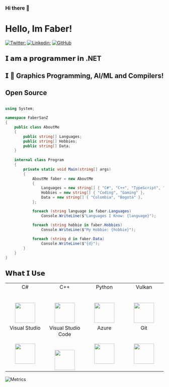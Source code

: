### Hi there 👋

# Hello, Im Faber!

[![Twitter:](https://img.shields.io/twitter/follow/FaberSan_Z?style=social)](https://twitter.com/FaberSan_Z)
[![Linkedin:](https://img.shields.io/badge/-FaberSanZ-blue?style=flat-square&logo=Linkedin&logoColor=white&link=https://www.linkedin.com/in/faber-leonardo-0642881a5)](https://www.linkedin.com/in/faber-leonardo-0642881a5/)
[![GitHub](https://img.shields.io/github/followers/FaberSanZ?label=follow&style=social)](https://github.com/FaberSanZ)


## 𝗜 𝗮𝗺 𝗮 𝗽𝗿𝗼𝗴𝗿𝗮𝗺𝗺𝗲𝗿 𝗶𝗻 .NET
## 𝗜 🧡 Graphics Programming, AI/ML and Compilers!
## Open Source 

```csharp

using System;

namespace FaberSanZ
{
    public class AboutMe
    {
        public string[] Languages;
        public string[] Hobbies;
        public string[] Data;
    }
    
    internal class Program
    {
        private static void Main(string[] args)
        {
            AboutMe faber = new AboutMe
            {
                Languages = new string[] { "C#", "C++", "TypeScript", "Python" },
                Hobbies = new string[] { "Coding", "Gaming" },
                Data = new string[] { "Colombia", "Bogotá" },
            };

            foreach (string language in faber.Languages)
                Console.WriteLine($"Languages I Know: {language}");

            foreach (string hobbie in faber.Hobbies)
                Console.WriteLine($"My Hobbie: {hobbie}");
                
            foreach (string d in faber.Data)
                Console.WriteLine($"{d}");
        }
    }
}
```

## 𝗪𝗵𝗮𝘁 𝗜 𝗨𝘀𝗲

<table>
  <tbody>
    <tr valign="top">
      <td width="25%" align="center">
        <span>C#</span><br><br><br>
        <img height="64px" src="https://cdn.svgporn.com/logos/c-sharp.svg">
      </td>
      <td width="25%" align="center">
        <span>C++</span><br><br><br>
        <img height="64px" src="https://cdn.svgporn.com/logos/c-plusplus.svg">
      </td>
      <td width="25%" align="center">
        <span>Python</span><br><br><br>
        <img height="64px" src="https://cdn.svgporn.com/logos/python.svg">
      </td>
      <td width="25%" align="center">
        <span>Vulkan</span><br><br><br>
        <img height="64px" src="https://cdn.svgporn.com/logos/vulkan.svg">
      </td>
    </tr>
    <tr valign="top">
      <td width="25%" align="center">
        <span>Visual Studio</span><br><br><br>
        <img height="64px" src="https://cdn.svgporn.com/logos/visual-studio.svg">
      </td>
      <td width="25%" align="center">
        <span>Visual Studio Code<span><br><br><br>
        <img height="64px" src="https://cdn.svgporn.com/logos/visual-studio-code.svg">
      </td>
      <td width="25%" align="center">
        <span>Azure</span><br><br><br>
        <img height="64px" src="https://cdn.svgporn.com/logos/azure.svg">
      </td>
      <td width="25%" align="center">
        <span>Git</span><br><br><br>
        <img height="64px" src="https://cdn.svgporn.com/logos/git-icon.svg">
      </td>
    </tr>
  </tbody>
</table>

![Metrics](https://github.com/my-github-user/my-github-user/blob/master/github-metrics.svg)





